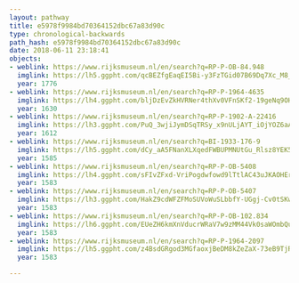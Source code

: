 ```yaml
---
layout: pathway
title: e5978f9984bd70364152dbc67a83d90c
type: chronological-backwards
path_hash: e5978f9984bd70364152dbc67a83d90c
date: 2018-06-11 23:18:41
objects:
- weblink: https://www.rijksmuseum.nl/en/search?q=RP-P-OB-84.948
  imglink: https://lh5.ggpht.com/qcBEZfgEaqEI5Bi-y3FzTGid07B69Dq7Xc_M8_gS0ReqZXMlaQp8xlCQ6Rrjx2BE-NZL_3qWCe5XbgNPqb_CY_a4K_vp=s200
  year: 1776
- weblink: https://www.rijksmuseum.nl/en/search?q=RP-P-1964-4635
  imglink: https://lh4.ggpht.com/bljDzEvZkHVRNer4thXv0VFnSKf2-19geNq9OHvdMc088ae23nryiStLIsNnDRsQDBFQ8TWQZcvMIrdbmF5s0XB2PQ=s200
  year: 1630
- weblink: https://www.rijksmuseum.nl/en/search?q=RP-P-1902-A-22416
  imglink: https://lh3.ggpht.com/PuQ_3wjiJymDSqTRSy_x9nULjAYT_iOjYOZ6aAL_YoUu5whIwfBgCKm3R0XJ6rxVjxJM_6GqnfjKMno2WxkDAEPvqIU=s200
  year: 1612
- weblink: https://www.rijksmuseum.nl/en/search?q=BI-1933-176-9
  imglink: https://lh5.ggpht.com/dCy_aA5FNanXLXqedFWBUPMNUtGu_Rlsz8YEK5aa4t82_a57cseywpEr_579bOa7aFkYwr7dCzQIPp5jqfB3Cq9gQw=s200
  year: 1585
- weblink: https://www.rijksmuseum.nl/en/search?q=RP-P-OB-5408
  imglink: https://lh4.ggpht.com/sFIvZFxd-VriPogdwfowd9lTtlAC43uJKAOHErEl6_aERJmCo99YoEgI4fbR6cbPmYVDRFUnFLJnTnkOr6WKCU1_yQ=s200
  year: 1583
- weblink: https://www.rijksmuseum.nl/en/search?q=RP-P-OB-5407
  imglink: https://lh3.ggpht.com/HakZ9cdWFZFMoSUVoWuSLbbfY-UGgj-Cv0tSKwSvio3cWbi7z02LHMB7OqR3xQKV7ntAaBPSXqwJVn5Edv5vim7EiQ=s200
  year: 1583
- weblink: https://www.rijksmuseum.nl/en/search?q=RP-P-OB-102.834
  imglink: https://lh6.ggpht.com/EUeZH6kmXnVducrWRaV7w9zMM44Vk0saWOmbQumhMKcLe0gx_WOX57CZOEkGUL0JumnV0YewcNArToLGchuWPwMli3VR=s200
  year: 1583
- weblink: https://www.rijksmuseum.nl/en/search?q=RP-P-1964-2097
  imglink: https://lh5.ggpht.com/z4BsdGRgod3MGfaoxjBeDM8kZeZaX-73eB9TjRBKmpJuwVZjsviWEsHVxLLSAdwuvbTvYN3hXdPh-cq5-pq07GZhPSA=s200
  year: 1583

---
```

